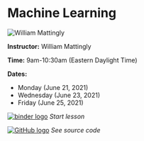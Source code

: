 # Machine Learning
![William Mattingly](https://s3.amazonaws.com/org.jstor.labs/2021/02/William300.png)

**Instructor:** William Mattingly

**Time:** 9am-10:30am (Eastern Daylight Time)

**Dates:**
* Monday (June 21, 2021)
* Wednesday (June 23, 2021)
* Friday (June 25, 2021)

[![binder logo](https://static.mybinder.org/badge_logo.svg)](https://binder.constellate.org/v2/gh/wjbmattingly/intro-to-ml/main) *Start lesson*

[![GitHub logo](https://ithaka-labs.s3.amazonaws.com/static-files/images/tdm/tdmdocs/github-logo.png)](https://github.com/wjbmattingly/intro-to-ml) *See source code*